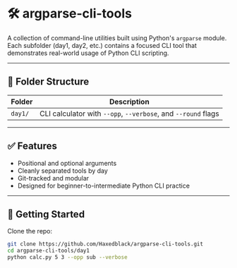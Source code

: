 # 🛠️ argparse-cli-tools

A collection of command-line utilities built using Python's `argparse` module.  
Each subfolder (day1, day2, etc.) contains a focused CLI tool that demonstrates real-world usage of Python CLI scripting.

---

## 📁 Folder Structure


| Folder | Description |
|--------|-------------|
| `day1/` | CLI calculator with `--opp`, `--verbose`, and `--round` flags |

---

## ✅ Features

- Positional and optional arguments
- Cleanly separated tools by day
- Git-tracked and modular
- Designed for beginner-to-intermediate Python CLI practice

---

## 🚀 Getting Started

Clone the repo:

```bash
git clone https://github.com/Haxedblack/argparse-cli-tools.git
cd argparse-cli-tools/day1
python calc.py 5 3 --opp sub --verbose
